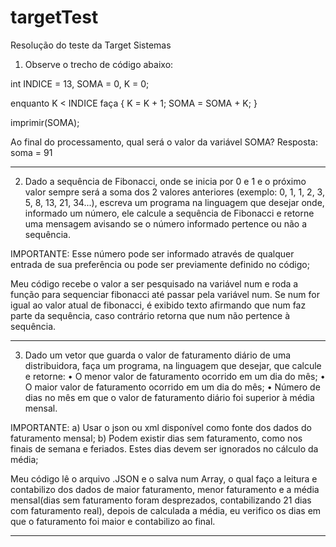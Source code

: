 # targetTest
Resolução do teste da Target Sistemas
1) Observe o trecho de código abaixo:

int INDICE = 13, SOMA = 0, K = 0;

enquanto K < INDICE faça
{
K = K + 1;
SOMA = SOMA + K;
}

imprimir(SOMA);

Ao final do processamento, qual será o valor da variável SOMA? 
Resposta: soma = 91

-------------------------------------------------------------------------------------------------
2) Dado a sequência de Fibonacci, onde se inicia por 0 e 1 e o próximo valor sempre será a soma dos 2 valores anteriores (exemplo: 0, 1, 1, 2, 3, 5, 8, 13, 21, 34...), escreva um programa na linguagem que desejar onde, informado um número, ele calcule a sequência de Fibonacci e retorne uma mensagem avisando se o número informado pertence ou não a sequência.

IMPORTANTE:
Esse número pode ser informado através de qualquer entrada de sua preferência ou pode ser previamente definido no código;

Meu código recebe o valor a ser pesquisado na variável num e roda a função para sequenciar fibonacci até passar pela variável num.
Se num for igual ao valor atual de fibonacci, é exibido texto afirmando que num faz parte da sequência, caso contrário retorna que num não pertence à sequência.

-------------------------------------------------------------------------------------------------
3) Dado um vetor que guarda o valor de faturamento diário de uma distribuidora, faça um programa, na linguagem que desejar, que calcule e retorne:
• O menor valor de faturamento ocorrido em um dia do mês;
• O maior valor de faturamento ocorrido em um dia do mês;
• Número de dias no mês em que o valor de faturamento diário foi superior à média mensal.

IMPORTANTE:
a) Usar o json ou xml disponível como fonte dos dados do faturamento mensal;
b) Podem existir dias sem faturamento, como nos finais de semana e feriados. Estes dias devem ser ignorados no cálculo da média;

Meu código lê o arquivo .JSON e o salva num Array, o qual faço a leitura e contabilizo dos dados de maior faturamento, menor faturamento e a média mensal(dias sem faturamento foram desprezados, contabilizando 21 dias com faturamento real), depois de calculada a média, eu verifico os dias em que o faturamento foi maior e contabilizo ao final.

-------------------------------------------------------------------------------------------------
